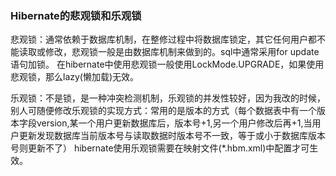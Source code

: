 ### Hibernate的悲观锁和乐观锁

悲观锁：通常依赖于数据库机制，在整修过程中将数据库锁定，其它任何用户都不能读取或修改，悲观锁一般是由数据库机制来做到的。sql中通常采用for update语句加锁。
在hibernate中使用悲观锁一般使用LockMode.UPGRADE，如果使用悲观锁，那么lazy(懒加载)无效。

乐观锁：不是锁，是一种冲突检测机制，乐观锁的并发性较好，因为我改的时候，别人可随便修改乐观锁的实现方式：常用的是版本的方式（每个数据表中有一个版本字段version,某一个用户更新数据库后，版本号+1,另一个用户修改后再+1,当用户更新发现数据库当前版本号与读取数据时版本号不一致，等于或小于数据库版本号则更新不了）
hibernate使用乐观锁需要在映射文件(*.hbm.xml)中配置才可生效。


